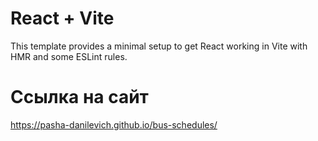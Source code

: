 # React + Vite

This template provides a minimal setup to get React working in Vite with HMR and some ESLint rules.

# Ссылка на сайт
https://pasha-danilevich.github.io/bus-schedules/
